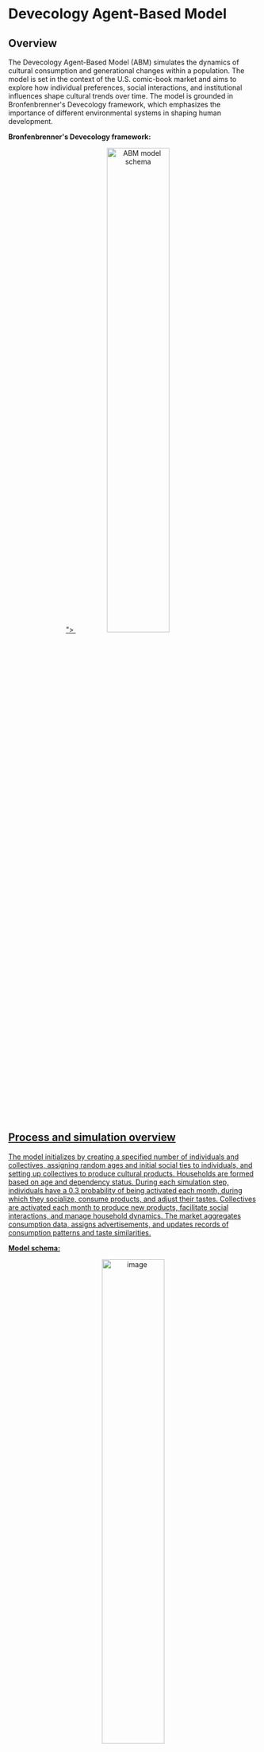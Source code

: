 # Devecology Agent-Based Model

## Overview

The Devecology Agent-Based Model (ABM) simulates the dynamics of cultural consumption and generational changes within a population. The model is set in the context of the U.S. comic-book market and aims to explore how individual preferences, social interactions, and institutional influences shape cultural trends over time. The model is grounded in Bronfenbrenner's Devecology framework, which emphasizes the importance of different environmental systems in shaping human development.

**Bronfenbrenner's Devecology framework:**
<p align="center">
  <a href="https://github.com/Andrelhu/Computational-Devecology/assets/5666404/48a14530-0eeb-45a6-8371-9c2f6079495b">
">
    <img src="https://github.com/Andrelhu/Computational-Devecology/assets/5666404/48a14530-0eeb-45a6-8371-9c2f6079495b" alt="ABM model schema" style="width: 50%;"/>
</p>

## Process and simulation overview

The model initializes by creating a specified number of individuals and collectives, assigning random ages and initial social ties to individuals, and setting up collectives to produce cultural products. Households are formed based on age and dependency status. During each simulation step, individuals have a 0.3 probability of being activated each month, during which they socialize, consume products, and adjust their tastes. Collectives are activated each month to produce new products, facilitate social interactions, and manage household dynamics. The market aggregates consumption data, assigns advertisements, and updates records of consumption patterns and taste similarities.

**Model schema:**
<p align="center">
  <a href="https://www.simplypsychology.org/wp-content/uploads/Bronfenbrenner-Ecological-Systems-Theory-1024x1024.jpeg">
    <img src="https://www.simplypsychology.org/wp-content/uploads/Bronfenbrenner-Ecological-Systems-Theory-1024x1024.jpeg" alt="image"  style="width: 50%;"/>
  </a>
</p>

## Agents

### General descriptions

#### Individuals:

Individual agents represent people within the simulation, each characterized by unique identifiers, age, generational cohort, and a vector of cultural preferences. They form social ties with family, friends, and acquaintances, and are part of households and larger collectives such as media firms or communities. Individuals engage in social interactions, consume cultural products, and adjust their tastes based on these interactions and their consumption experiences. They undergo aging processes, transitioning roles within households and society, and may form new households as they mature.

#### Collectives:

Collectives are groups of individuals organized by type, such as media firms (producers, cultural products), communities, or households. These collectives produce cultural products, facilitate social interactions, and influence the tastes of their members. Each collective has a unique identifier and maintains a dynamic membership, with members rotating in and out. The productivity of a collective, reflected in the number of products it produces, is influenced by the tastes of its members. Collectives also manage household dynamics, including the creation of new individuals, and facilitate social interactions that shape individual and collective cultural preferences.

#### Market and products:

The market acts as an overarching agent that aggregates data on product consumption, assigns advertisements, and tracks changes in cultural preferences across generations. It maintains a list of available products and records market activities, including units sold and taste similarities among different age groups. The market influences individual consumption patterns by assigning advertised products and incorporates randomness in product selection to simulate real-world variability. It also plots sales and taste similarity data over time, providing a comprehensive overview of the cultural trends emerging within the simulation.

### Entitites state variables, functions, and key interactions:

#### Individuals:
- **State Variables:** `unique_id`, `age`, `generation`, `month_bday`, `tastes`, `familiar_ties`, `friend_ties`, `acquaintance_ties`, `dependent`, `membership`, `household`, `partner`, `consumed_products`, `recommended_products`, `advertised_products`, `role`.
- **Key Functions/Methods:** `step()`, `aging()`, `consume_all_products()`, `consume_product(product)`, `socialize()`, `form_household()`.
- **Main Interactions:** Social ties, household dynamics, product consumption.

#### Collectives:


- **State Variables:** `unique_id`, `type`, `members`, `newest_products`, `productivity`, `rotation_rate`, `member_influence`.
- **Key Functions/Methods:** `step()`, `update_membership()`, `publish_print()`, `socialize()`, `update_household()`.
- **Main Interactions:** Product creation, social interactions, household management.

#### Market:
- **State Variables:** `products`, `records`.
- **Key Functions/Methods:** `step()`, `assign_advertisement_products()`, `select_products_with_noise()`, `keep_records_of_month()`, `reset_products()`, `plot_sales()`, `plot_taste_similarity()`.
- **Main Interactions:** Product aggregation, consumption tracking.

#### Products:
- **State Variables:** `id`, `features`, `consumed`.
- **Main Interactions:** Product consumption by individuals, product creation by media collectives.

## Process Overview and Scheduling

### Initialization:
The model initializes by creating a specified number of individuals and collectives. Each individual is assigned a random age and initial social ties, while collectives are populated with members and set up to produce cultural products. Households are formed by grouping individuals into household collectives.

### Step Execution:
- **Individuals:** Each individual has a probability (0.3) of being activated each month. Activated individuals socialize, consume products, and adjust their tastes. They also age and may transition from being dependents to adults or form new households.
- **Collectives:** All collectives are activated each month. Media collectives produce new cultural products, communities facilitate social interactions, and households manage member dynamics, including aging and new member creation.
- **Market:** The market aggregates product consumption data, assigns advertisements, and updates records of consumption patterns and taste similarities.

## Design Concepts

### Basic Principles:
Based on the Devecology framework, emphasizing the influence of different environmental systems on behavior and cultural trends. It simulates the complex interactions between individuals, social structures, and cultural markets.

### Emergence:
Formation of generational taste groups and evolution of cultural preferences over time. Tracks household dynamics and collective membership changes.

### Adaptation:
Individuals adapt their taste preferences based on product consumption and social interactions. Collectives adapt by rotating members and producing new products.

### Objectives:
Individual agents aim to maximize their cultural consumption and maintain social ties. Collectives aim to influence cultural trends, maintain membership, and produce popular cultural products.

### Learning:
Individuals learn by consuming products and adjusting tastes. Influences include social interactions and advertisements.

### Prediction:
The model does not incorporate explicit prediction mechanisms but allows for emergent prediction patterns through interactions.

### Sensing:
Agents perceive tastes and consumption patterns of social ties and advertised products in the market.

### Interaction:
Social interactions occur through ties, facilitated by collectives and influenced by market dynamics.

### Stochasticity:
Incorporates randomness in agent activation, social interactions, product consumption, and collective dynamics.

### Collectives:
Media firms, communities, and households shape cultural trends and facilitate social interactions.

### Observation:
Collects data on age distributions, consumption, social ties, household dynamics, and taste similarities.

## Initialization

The model initializes with parameters specifying the number of media collectives, communities, and individuals. Individuals are assigned random ages and initial social ties. Collectives are populated with members and set up to produce cultural products. Households are formed by grouping individuals based on age and dependency status.

## Input Data

The model can be calibrated using real-world data on U.S. demographics and the comic-book market, including age distributions, consumption patterns, and social network structures. Such data improve the realism and accuracy of the simulation outcomes.

## Submodels

### Consumption and Production Submodel:
Individuals consume products based on tastes and recommendations from social ties. Media collectives produce new products reflecting member tastes with added noise.

### Household Formation Submodel:
Individuals form households based on age and partnership status. Manages transitions from dependent to adult and new agent creation.

### Social Interaction Submodel:
Individuals update social ties and recommend products based on tie strength, influencing tastes and spreading cultural preferences.

### Market Dynamics Submodel:
Aggregates product consumption data, assigns advertisements, and updates records of consumption patterns and taste similarities among age groups and generations.

## Calibration Placeholder

Calibration involves adjusting model parameters to match real-world data on demographic trends and cultural consumption patterns, ensuring realistic and relevant outputs.

## Sensitivity Analysis Placeholder

Sensitivity analysis involves testing the model's response to changes in key parameters, such as individual taste vectors, collective membership dynamics, and market product features, identifying critical factors influencing model behavior and outcomes.
